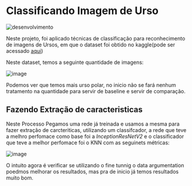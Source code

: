 # Classificando Imagem de Urso
![desenvolvimento](https://camo.githubusercontent.com/18185202231435bc1c2003830758e4b9f1567a33602d9d5ed1c73a04f8a44348/687474703a2f2f696d672e736869656c64732e696f2f7374617469632f76313f6c6162656c3d535441545553266d6573736167653d454d253230444553454e564f4c56494d454e544f26636f6c6f723d475245454e267374796c653d666f722d7468652d6261646765)


Neste projeto, foi aplicado técnicas de classificação para reconhecimento de imagens de Ursos, em que o dataset foi obtido no kaggle(pode ser acessado [aqui](https://www.kaggle.com/datasets/hoturam/bear-dataset))

Neste dataset, temos a seguinte quantidade de imagens:


![image](https://user-images.githubusercontent.com/39843884/177597560-1e5792ef-65e7-4326-98d3-dac2b0ad59f0.png)

Podemos ver que temos mais urso polar, no inicio não se fará nenhum tratamento na quantidade para servir de baseline e servir de comparação.

## Fazendo Extração de caracteristicas

Neste Processo Pegamos uma rede já treinada e usamos a mesma para fazer extração de carcteriticas, utilizando um classifcador, a rede que teve a melhro perfomace como base foi a *InceptionResNetV2* e o classificador que teve a melhor perfomace foi o KNN com as seguinets métricas:

![image](https://user-images.githubusercontent.com/39843884/177598262-908e5f9f-ddeb-47f9-91f2-f818b6e1d8ec.png)

O intuito agora é verificar se utilizando o fine tunnig o data argumentation poedmos melhorar os resultados, mas pra de inicio já temos resultados muito bom.
